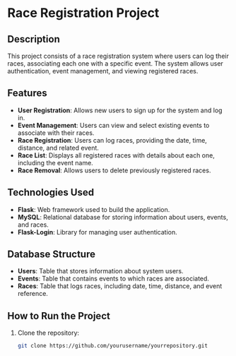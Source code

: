 # Race Registration Project

## Description

This project consists of a race registration system where users can log their races, associating each one with a specific event. The system allows user authentication, event management, and viewing registered races.

## Features

- **User Registration**: Allows new users to sign up for the system and log in.
- **Event Management**: Users can view and select existing events to associate with their races.
- **Race Registration**: Users can log races, providing the date, time, distance, and related event.
- **Race List**: Displays all registered races with details about each one, including the event name.
- **Race Removal**: Allows users to delete previously registered races.

## Technologies Used

- **Flask**: Web framework used to build the application.
- **MySQL**: Relational database for storing information about users, events, and races.
- **Flask-Login**: Library for managing user authentication.

## Database Structure

- **Users**: Table that stores information about system users.
- **Events**: Table that contains events to which races are associated.
- **Races**: Table that logs races, including date, time, distance, and event reference.

## How to Run the Project

1. Clone the repository:
   ```bash
   git clone https://github.com/yourusername/yourrepository.git
